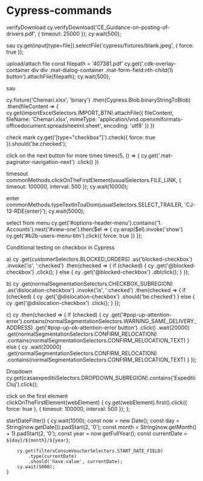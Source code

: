 # Cypress-commands

verifyDownload
cy.verifyDownload('CE_Guidance-on-posting-of-drivers.pdf', { timeout: 25000 });
cy.wait(500);

sau
      cy.get(input[type=file]).selectFile('cypress/fixtures/blank.jpeg', { force: true });


upload/attach file
const filepath = '407381.pdf'
cy.get('.cdk-overlay-container div div .mat-dialog-container .mat-form-field:nth-child(1) button').attachFile(filepath);
cy.wait(500);

sau

cy.fixture('Chemari.xlsx', 'binary')
            .then(Cypress.Blob.binaryStringToBlob)
            .then(fileContent => {
                cy.get(importExcelSelectors.IMPORT_BTN).attachFile({
                    fileContent,
                    fileName: 'Chemari.xlsx',
                    mimeType: 'application/vnd.openxmlformats-officedocument.spreadsheetml.sheet',
                    encoding: 'utf8'
                })
            })

check mark
cy.get('[type="checkbox"]').check({ force: true }).should('be.checked');



click on the next button for more times
times(5, () => {
            cy.get('.mat-paginator-navigation-next')
              .click()
          })

timesout
commonMethods.clickOnTheFirstElement(usualSelectors.FILE_LINK, { timeout: 100000, interval: 500 });
        cy.wait(10000);
        
enter
commonMethods.typeTextInToaDom(usualSelectors.SELECT_TRAILER, 'CJ-13-RDE{enter}');
        cy.wait(5000);

select from menu
 cy.get('#options-header-menu').contains('1. Accounts').next('#view-one').then($el => {
            cy.wrap($el).invoke('show')
            cy.get('#b2b-users-menu-btn').click({ force: true })
        });


Conditional testing on checkbox in Cypress

a) cy
        .get(customerSelectors.BLOCKED_ORDERS)
        .as('blocked-checkbox')
        .invoke('is', ':checked')
        .then(checked => {
          if (checked) {
            cy
              .get('@blocked-checkbox')
              .click();
          } else {
            cy
              .get('@blocked-checkbox')
              .dblclick();
          }
        });
        
  b)  cy
        .get(normalSegmentationSelectors.CHECKBOX_SUBREGION)
        .as('dislocation-checkbox')
        .invoke('is', ':checked')
        .then(checked => {
            if (checked) {
                cy
                    .get('@dislocation-checkbox')
                    .should('be.checked')
            } else {
                cy
                    .get('@dislocation-checkbox')
                    .click();
            }
        });
       
 c)  cy
        .then(checked => {
         if (checked) {
             cy
               .get('#pop-up-attention-error').contains(normalSegmentationSelectors.WARNING_SAME_DELIVERY_ADDRESS)
               .get('#pop-up-ok-attention-error button')
               .click()
               .wait(20000)
                .get(normalSegmentationSelectors.CONFIRM_RELOCATION)
                .contains(normalSegmentationSelectors.CONFIRM_RELOCATION_TEXT)
          } else {
               cy
                 .wait(20000)
                 .get(normalSegmentationSelectors.CONFIRM_RELOCATION)
                 .contains(normalSegmentationSelectors.CONFIRM_RELOCATION_TEXT)
                }
            });


Dropdown
        cy.get(casaexpeditiiSelectors.DROPDOWN_SUBREGION).contains('Expeditii Cluj').click();
        
click on the first element        
            clickOnTheFirstElement(webElement) {
        cy.get(webElement).first().click({ force: true }, { timeout: 100000, interval: 500 });
    };

 startDateFilter() {
        cy.wait(1000);
        const now = new Date();
        const day = String(now.getDate()).padStart(2, '0');
        const month = String(now.getMonth() + 1).padStart(2, '0');
        const year = now.getFullYear();
        const currentDate = `${day}/${month}/${year}`;

        cy.get(filtersConsumVoucherSelectors.START_DATE_FIELD)
            .type(currentDate)
            .should('have.value', currentDate);
        cy.wait(5000);
    }
